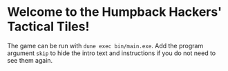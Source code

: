 # Welcome to the Humpback Hackers' Tactical Tiles!

The game can be run with `dune exec bin/main.exe`.
Add the program argument `skip` to hide the intro text and instructions if you do not need to see them again.